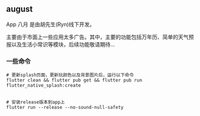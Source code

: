 ## august

App 八月 是由胡先生(Ryn)线下开发。

主要由于市面上一些应用太多广告。其中，主要的功能包括万年历、简单的天气预报以及生活小常识等模块，后续功能敬请期待...

### 一些命令

```shell
# 更新splash页面，更新玩颜色以及背景图片后，运行以下命令
flutter clean && flutter pub get && flutter pub run flutter_native_splash:create


# 安装release版本到app上
flutter run --release --no-sound-null-safety
```
